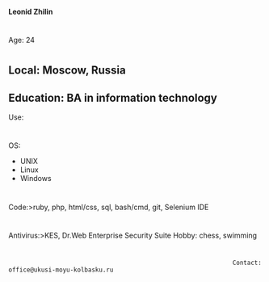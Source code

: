 **Leonid Zhilin**
#
Age: 24
#
Local: Moscow, Russia
---
Education: BA in information technology
---
Use:
#
 OS:
  * UNIX
  * Linux
  * Windows
#
  Code:>ruby, php, html/css, sql, bash/cmd, git, Selenium IDE
  #
  Antivirus:>KES, Dr.Web Enterprise Security Suite
Hobby: chess, swimming
#
                                                                  Contact: office@ukusi-moyu-kolbasku.ru
